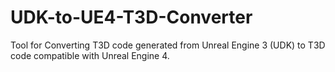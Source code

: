 # UDK-to-UE4-T3D-Converter

Tool for Converting T3D code generated from Unreal Engine 3 (UDK) to T3D code compatible with Unreal Engine 4.
